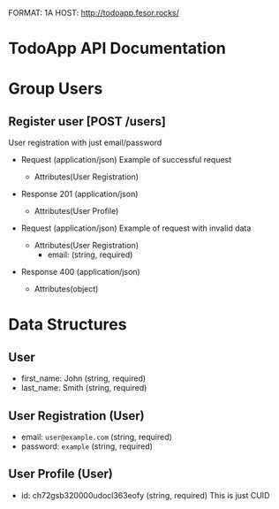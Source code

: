 FORMAT: 1A
HOST: http://todoapp.fesor.rocks/

TodoApp API Documentation
================================

# Group Users

## Register user [POST /users]

User registration with just email/password

+ Request (application/json)
    Example of successful request
    + Attributes(User Registration)
+ Response 201 (application/json)
    + Attributes(User Profile)

+ Request (application/json)
    Example of request with invalid data
    + Attributes(User Registration)
        + email: (string, required)
+ Response 400 (application/json)
    + Attributes(object)

# Data Structures

## User
+ first_name: John (string, required)
+ last_name: Smith (string, required)

## User Registration (User)
+ email: `user@example.com` (string, required)
+ password: `example` (string, required)

## User Profile (User)
+ id: ch72gsb320000udocl363eofy (string, required)
    This is just CUID
